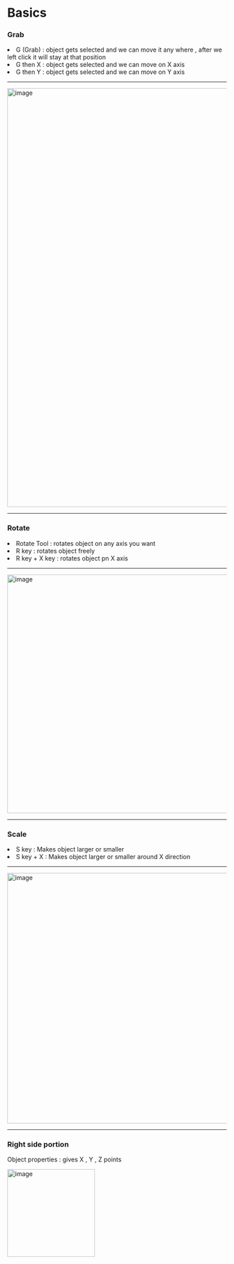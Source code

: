 # Basics
<h3>Grab</h3>
<li> <span color="green" >G (Grab) </span> : object gets selected and we can move it any where , after we left click it will stay at that position</li>
<li><span color="green" >G then X </span> : object gets selected and we can move on X axis</li>
<li><span color="green" >G then Y </span> : object gets selected and we can move on Y axis</li>
<hr>
<img width="960" alt="image" src="https://github.com/aditimahabole/DSA-SQL-PYTHON-ALL-TECH-STUFF/assets/78752342/257445ea-25fd-4288-9833-f8ac04938d0c">
<hr>
<h3>Rotate</h3>
<li><span color="green" >Rotate Tool </span> : rotates object on any axis you want</li>
<li><span color="green" >R key </span> : rotates object freely</li>
<li><span color="green" >R key + X key</span> : rotates object pn X axis</li>
<hr>
<img width="547" alt="image" src="https://github.com/aditimahabole/DSA-SQL-PYTHON-ALL-TECH-STUFF/assets/78752342/535ced6a-e625-40b5-bf38-320bd9fc423c">
<hr>
<h3>Scale</h3>
<li><span color="green" >S key</span> : Makes object larger or smaller </li>
<li><span color="green" >S key + X</span> : Makes object larger or smaller around X direction </li>
<hr>
<img width="574" alt="image" src="https://github.com/aditimahabole/DSA-SQL-PYTHON-ALL-TECH-STUFF/assets/78752342/b085352b-ca80-497e-81fb-911be06c0884">
<hr>
<h3>Right side portion </h3>
<p>Object properties : gives X , Y , Z points</p>
<img width="201" alt="image" src="https://github.com/aditimahabole/DSA-SQL-PYTHON-ALL-TECH-STUFF/assets/78752342/d8154501-db71-48d5-a3a3-9d998e523d9b">







